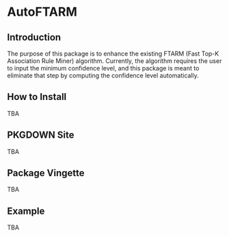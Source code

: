 # AutoFTARM

## Introduction
The purpose of this package is to enhance the existing FTARM (Fast Top-K Association Rule Miner) algorithm. Currently, the algorithm requires the user to input the minimum confidence level, and this package is meant to eliminate that step by computing the confidence level automatically.

## How to Install
TBA

## PKGDOWN Site
TBA

## Package Vingette
TBA

## Example
TBA